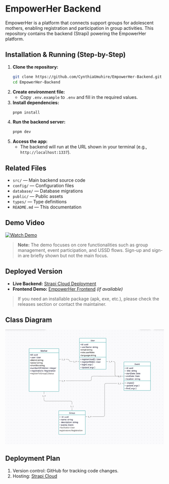 
# EmpowerHer Backend

EmpowerHer is a platform that connects support groups for adolescent mothers, enabling registration and participation in group activities. This repository contains the backend (Strapi) powering the EmpowerHer platform.

## Installation & Running (Step-by-Step)

1. **Clone the repository:**
   ```bash
   git clone https://github.com/CynthiaUmuhire/EmpowerHer-Backend.git
   cd EmpowerHer-Backend
   ```
2. **Create environment file:**
   - Copy `.env.example` to `.env` and fill in the required values.
3. **Install dependencies:**
   ```bash
   pnpm install
   ```
4. **Run the backend server:**
   ```bash
   pnpm dev
   ```
5. **Access the app:**
   - The backend will run at the URL shown in your terminal (e.g., `http://localhost:1337`).

## Related Files

- `src/` — Main backend source code
- `config/` — Configuration files
- `database/` — Database migrations
- `public/` — Public assets
- `types/` — Type definitions
- `README.md` — This documentation

## Demo Video

[![Watch Demo](https://img.youtube.com/vi/DEMO_VIDEO_ID/0.jpg)](https://www.youtube.com/watch?v=DEMO_VIDEO_ID)

> **Note:** The demo focuses on core functionalities such as group management, event participation, and USSD flows. Sign-up and sign-in are briefly shown but not the main focus.

## Deployed Version

- **Live Backend:** [Strapi Cloud Deployment](https://cloud.strapi.io)
- **Frontend Demo:** [EmpowerHer Frontend](https://empowerher-frontend.vercel.app) *(if available)*

> If you need an installable package (apk, exe, etc.), please check the releases section or contact the maintainer.

## Class Diagram

![Class diagram](image.png)

## Deployment Plan

1. Version control: GitHub for tracking code changes.
2. Hosting: [Strapi Cloud](https://cloud.strapi.io)


